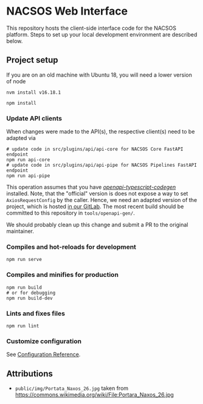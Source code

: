 # NACSOS Web Interface

This repository hosts the client-side interface code for the NACSOS platform.
Steps to set up your local development environment are described below.

## Project setup

If you are on an old machine with Ubuntu 18, you will need a lower version of node
```
nvm install v16.18.1
```

```
npm install
```

### Update API clients  
When changes were made to the API(s), the respective client(s) need to be adapted  via
```
# update code in src/plugins/api/api-core for NACSOS Core FastAPI endpoint
npm run api-core
# update code in src/plugins/api/api-pipe for NACSOS Pipelines FastAPI endpoint
npm run api-pipe
```

This operation assumes that you have [*openapi-typescript-codegen*](https://www.npmjs.com/package/openapi-typescript-codegen) installed. 
Note, that the "official" version is does not expose a way to set `AxiosRequestConfig` by the caller.
Hence, we need an adapted version of the project, which is hosted [in our GitLab](https://gitlab.pik-potsdam.de/mcc-apsis/nacsos/openapi-typescript-codegen).
The most recent build should be committed to this repository in `tools/openapi-gen/`.

We should probably clean up this change and submit a PR to the original maintainer.

### Compiles and hot-reloads for development
```
npm run serve
```

### Compiles and minifies for production
```
npm run build
# or for debugging
npm run build-dev
```

### Lints and fixes files
```
npm run lint
```

### Customize configuration
See [Configuration Reference](https://cli.vuejs.org/config/).


## Attributions

* `public/img/Portata_Naxos_26.jpg` taken from https://commons.wikimedia.org/wiki/File:Portara_Naxos_26.jpg